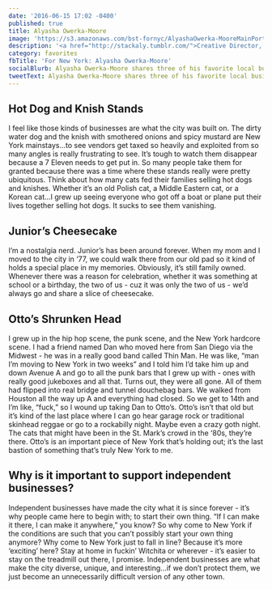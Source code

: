 ```yaml
---
date: '2016-06-15 17:02 -0400'
published: true
title: Alyasha Owerka-Moore
image: 'https://s3.amazonaws.com/bst-fornyc/AlyashaOwerka-MooreMainPortrait.jpg'
description: '<a href="http://stackaly.tumblr.com/">Creative Director, Designer</a>'
category: favorites
fbTitle: 'For New York: Alyasha Owerka-Moore'
socialBlurb: Alyasha Owerka-Moore shares three of his favorite local businesses in NYC.
tweetText: Alyasha Owerka-Moore shares three of his favorite local businesses in NYC
---
```

## Hot Dog and Knish Stands

I feel like those kinds of businesses are what the city was built on. The dirty water dog and the knish with smothered onions and spicy mustard are New York mainstays...to see vendors get taxed so heavily and exploited from so many angles is really frustrating to see. It’s tough to watch them disappear because a 7 Eleven needs to get put in. So many people take them for granted because there was a time where these stands really were pretty ubiquitous. Think about how many cats fed their families selling hot dogs and knishes. Whether it’s an old Polish cat, a Middle Eastern cat, or a Korean cat...I grew up seeing everyone who got off a boat or plane put their lives together selling hot dogs. It sucks to see them vanishing.

## Junior’s Cheesecake

I’m a nostalgia nerd. Junior’s has been around forever. When my mom and I moved to the city in ‘77, we could walk there from our old pad so it kind of holds a special place in my memories. Obviously, it’s still family owned. Whenever there was a reason for celebration, whether it was something at school or a birthday, the two of us - cuz it was only the two of us - we’d always go and share a slice of cheesecake.

## Otto’s Shrunken Head

I grew up in the hip hop scene, the punk scene, and the New York hardcore scene. I had a friend named Dan who moved here from San Diego via the Midwest - he was in a really good band called Thin Man. He was like, “man I’m moving to New York in two weeks” and I told him I’d take him up and down Avenue A and go to all the punk bars that I grew up with - ones with really good jukeboxes and all that. Turns out, they were all gone. All of them had flipped into real bridge and tunnel douchebag bars. We walked from Houston all the way up A and everything had closed. So we get to 14th and I’m like, “fuck,” so I wound up taking Dan to Otto’s. Otto’s isn’t that old but it’s kind of the last place where I can go hear garage rock or traditional skinhead reggae or go to a rockabilly night. Maybe even a crazy goth night. The cats that might have been in the St. Mark’s crowd in the ‘80s, they’re there. Otto’s is an important piece of New York that’s holding out; it’s the last bastion of something that’s truly New York to me.

## Why is it important to support independent businesses?

Independent businesses have made the city what it is since forever - it’s why people came here to begin with; to start their own thing. “If I can make it there, I can make it anywhere,” you know? So why come to New York if the conditions are such that you can’t possibly start your own thing anymore? Why come to New York just to fall in line? Because it’s more ‘exciting’ here? Stay at home in fuckin’ Witchita or wherever - it’s easier to stay on the treadmill out there, I promise. Independent businesses are what make the city diverse, unique, and interesting...if we don’t protect them, we just become an unnecessarily difficult version of any other town.
